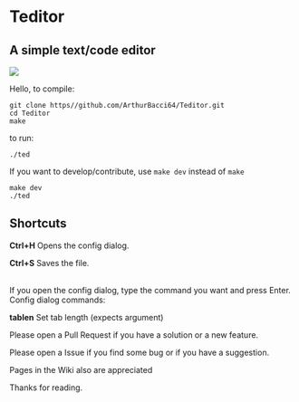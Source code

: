 # Teditor
## A simple text/code editor

<image src="teditor.gif">

Hello, to compile:

```
git clone https//github.com/ArthurBacci64/Teditor.git
cd Teditor
make
```

to run:

```
./ted
```

If you want to develop/contribute, use `make dev` instead of `make`

```
make dev
./ted
```

## Shortcuts
**Ctrl+H** Opens the config dialog.

**Ctrl+S** Saves the file.

<br>
If you open the config dialog, type the command you want
and press Enter.

<br>  
Config dialog commands:

**tablen** Set tab length (expects argument)
<br>

Please open a Pull Request if you have a solution or a new feature.

Please open a Issue if you find some bug or if you have a suggestion.

Pages in the Wiki also are appreciated

Thanks for reading.
